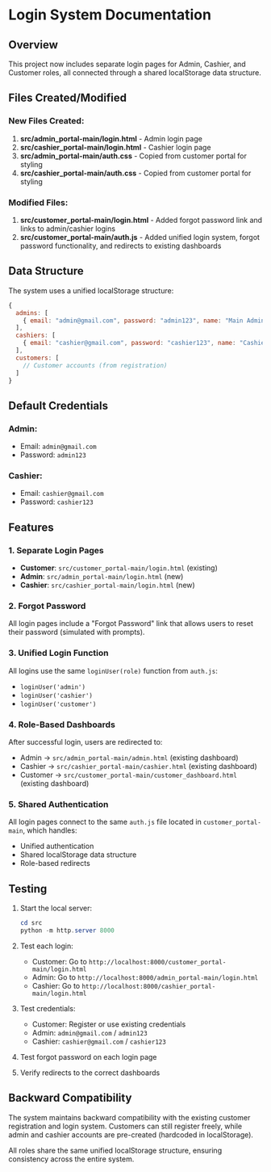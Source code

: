 # Login System Documentation

## Overview
This project now includes separate login pages for Admin, Cashier, and Customer roles, all connected through a shared localStorage data structure.

## Files Created/Modified

### New Files Created:
1. **src/admin_portal-main/login.html** - Admin login page
2. **src/cashier_portal-main/login.html** - Cashier login page
3. **src/admin_portal-main/auth.css** - Copied from customer portal for styling
4. **src/cashier_portal-main/auth.css** - Copied from customer portal for styling

### Modified Files:
1. **src/customer_portal-main/login.html** - Added forgot password link and links to admin/cashier logins
2. **src/customer_portal-main/auth.js** - Added unified login system, forgot password functionality, and redirects to existing dashboards

## Data Structure

The system uses a unified localStorage structure:

```javascript
{
  admins: [
    { email: "admin@gmail.com", password: "admin123", name: "Main Admin" }
  ],
  cashiers: [
    { email: "cashier@gmail.com", password: "cashier123", name: "Cashier One" }
  ],
  customers: [
    // Customer accounts (from registration)
  ]
}
```

## Default Credentials

### Admin:
- Email: `admin@gmail.com`
- Password: `admin123`

### Cashier:
- Email: `cashier@gmail.com`
- Password: `cashier123`

## Features

### 1. Separate Login Pages
- **Customer**: `src/customer_portal-main/login.html` (existing)
- **Admin**: `src/admin_portal-main/login.html` (new)
- **Cashier**: `src/cashier_portal-main/login.html` (new)

### 2. Forgot Password
All login pages include a "Forgot Password" link that allows users to reset their password (simulated with prompts).

### 3. Unified Login Function
All logins use the same `loginUser(role)` function from `auth.js`:
- `loginUser('admin')`
- `loginUser('cashier')`
- `loginUser('customer')`

### 4. Role-Based Dashboards
After successful login, users are redirected to:
- Admin → `src/admin_portal-main/admin.html` (existing dashboard)
- Cashier → `src/cashier_portal-main/cashier.html` (existing dashboard)
- Customer → `src/customer_portal-main/customer_dashboard.html` (existing dashboard)

### 5. Shared Authentication
All login pages connect to the same `auth.js` file located in `customer_portal-main`, which handles:
- Unified authentication
- Shared localStorage data structure
- Role-based redirects

## Testing

1. Start the local server:
   ```powershell
   cd src
   python -m http.server 8000
   ```

2. Test each login:
   - Customer: Go to `http://localhost:8000/customer_portal-main/login.html`
   - Admin: Go to `http://localhost:8000/admin_portal-main/login.html`
   - Cashier: Go to `http://localhost:8000/cashier_portal-main/login.html`

3. Test credentials:
   - Customer: Register or use existing credentials
   - Admin: `admin@gmail.com` / `admin123`
   - Cashier: `cashier@gmail.com` / `cashier123`

4. Test forgot password on each login page
5. Verify redirects to the correct dashboards

## Backward Compatibility

The system maintains backward compatibility with the existing customer registration and login system. Customers can still register freely, while admin and cashier accounts are pre-created (hardcoded in localStorage).

All roles share the same unified localStorage structure, ensuring consistency across the entire system.
